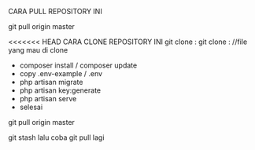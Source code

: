 CARA PULL REPOSITORY INI

git pull origin master

<<<<<<< HEAD
CARA CLONE REPOSITORY INI
git clone : git clone : //file yang mau di clone
<!-- cara clone -->
- composer install / composer update
- copy .env-example / .env
- php artisan migrate
- php artisan key:generate
- php artisan serve
- selesai

<!-- cara pull -->
git pull origin master

<!-- jika di pull tidak bisa -->
git stash
lalu coba git pull lagi
